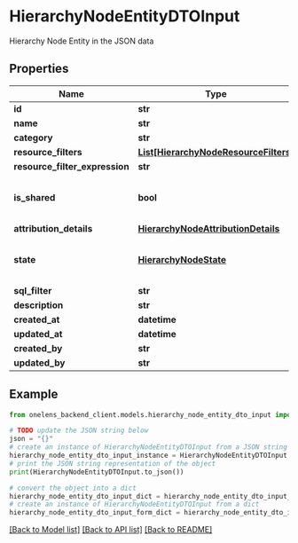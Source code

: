 # HierarchyNodeEntityDTOInput

Hierarchy Node Entity in the JSON data

## Properties

Name | Type | Description | Notes
------------ | ------------- | ------------- | -------------
**id** | **str** |  | [optional] 
**name** | **str** |  | 
**category** | **str** |  | 
**resource_filters** | [**List[HierarchyNodeResourceFilters]**](HierarchyNodeResourceFilters.md) |  | [optional] 
**resource_filter_expression** | **str** |  | [optional] 
**is_shared** | **bool** | is this node a shared node or not. | [optional] [default to False]
**attribution_details** | [**HierarchyNodeAttributionDetails**](HierarchyNodeAttributionDetails.md) |  | [optional] 
**state** | [**HierarchyNodeState**](HierarchyNodeState.md) | The state of the hierarchy node. | 
**sql_filter** | **str** |  | [optional] 
**description** | **str** |  | [optional] 
**created_at** | **datetime** |  | [optional] 
**updated_at** | **datetime** |  | [optional] 
**created_by** | **str** |  | [optional] 
**updated_by** | **str** |  | [optional] 

## Example

```python
from onelens_backend_client.models.hierarchy_node_entity_dto_input import HierarchyNodeEntityDTOInput

# TODO update the JSON string below
json = "{}"
# create an instance of HierarchyNodeEntityDTOInput from a JSON string
hierarchy_node_entity_dto_input_instance = HierarchyNodeEntityDTOInput.from_json(json)
# print the JSON string representation of the object
print(HierarchyNodeEntityDTOInput.to_json())

# convert the object into a dict
hierarchy_node_entity_dto_input_dict = hierarchy_node_entity_dto_input_instance.to_dict()
# create an instance of HierarchyNodeEntityDTOInput from a dict
hierarchy_node_entity_dto_input_form_dict = hierarchy_node_entity_dto_input.from_dict(hierarchy_node_entity_dto_input_dict)
```
[[Back to Model list]](../README.md#documentation-for-models) [[Back to API list]](../README.md#documentation-for-api-endpoints) [[Back to README]](../README.md)


